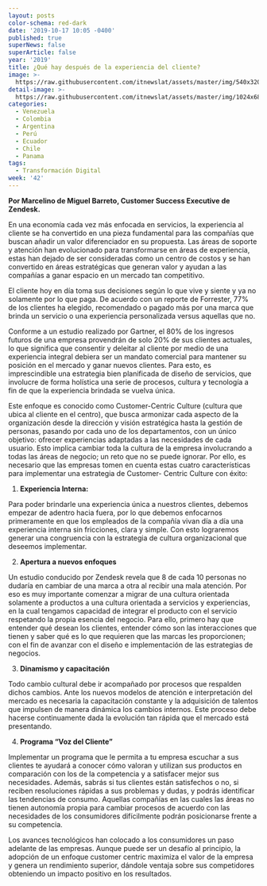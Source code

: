 ```yaml
---
layout: posts
color-schema: red-dark
date: '2019-10-17 10:05 -0400'
published: true
superNews: false
superArticle: false
year: '2019'
title: ¿Qué hay después de la experiencia del cliente?
image: >-
  https://raw.githubusercontent.com/itnewslat/assets/master/img/540x320/Cliente-Feliz-p.jpg
detail-image: >-
  https://raw.githubusercontent.com/itnewslat/assets/master/img/1024x680/Cliente-Feliz-g.jpg
categories:
  - Venezuela
  - Colombia
  - Argentina
  - Perú
  - Ecuador
  - Chile
  - Panama
tags:
  - Transformación Digital
week: '42'
---
```

**Por Marcelino de Miguel Barreto, Customer Success Executive de Zendesk.**
 
En una economía cada vez más enfocada en servicios, la experiencia al cliente se ha convertido en una pieza fundamental para las compañías que buscan añadir un valor diferenciador en su propuesta. Las áreas de soporte y atención han evolucionado para transformarse en áreas de experiencia, estas han dejado de ser consideradas como un centro de costos y se han convertido en áreas estratégicas que generan valor y ayudan a las compañías a ganar espacio en un mercado tan competitivo. 

El cliente hoy en día toma sus decisiones según lo que vive y siente y ya no solamente por lo que paga. De acuerdo con un reporte de Forrester, 77% de los clientes ha elegido, recomendado o pagado más por una marca que brinda un servicio o una experiencia personalizada versus aquellas que no. 

Conforme a un estudio realizado por Gartner, el 80% de los ingresos futuros de una empresa provendrán de solo 20% de sus clientes actuales, lo que significa que consentir y deleitar al cliente por medio de una experiencia integral debiera ser un mandato comercial para mantener su posición en el mercado y ganar nuevos clientes. Para esto, es imprescindible una estrategia bien planificada de diseño de servicios, que involucre de forma holística una serie de procesos, cultura y tecnología a fin de que la experiencia brindada se vuelva única. 

Este enfoque es conocido como Customer-Centric Culture (cultura que ubica al cliente en el centro), que busca armonizar cada aspecto de la organización desde la dirección y visión estratégica hasta la gestión de personas, pasando por cada uno de los departamentos, con un único objetivo: ofrecer experiencias adaptadas a las necesidades de cada usuario. Esto implica cambiar toda la cultura de la empresa involucrando a todas las áreas de negocio; un reto que no se puede ignorar. Por ello, es necesario que las empresas tomen en cuenta estas cuatro características para implementar una estrategia de Customer- Centric Culture con éxito: 

1. **Experiencia Interna:**

Para poder brindarle una experiencia única a nuestros clientes, debemos empezar de adentro hacia fuera, por lo que debemos enfocarnos primeramente en que los empleados de la compañía vivan día a día una experiencia interna sin fricciones, clara y simple. Con esto lograremos generar una congruencia con la estrategia de cultura organizacional que deseemos implementar. 

2. **Apertura a nuevos enfoques**

Un estudio conducido por Zendesk revela que 8 de cada 10 personas no dudaría en cambiar de una marca a otra al recibir una mala atención. Por eso es muy importante comenzar a migrar de una cultura orientada solamente a productos a una cultura orientada a servicios y experiencias, en la cual  tengamos capacidad de integrar el producto con el servicio respetando la propia esencia del negocio. Para ello, primero hay que entender qué desean los clientes, entender cómo son las interacciones que tienen y saber qué es lo que requieren que las marcas les proporcionen; con el fin de avanzar con el diseño e implementación de las estrategias de negocios.

3. **Dinamismo y capacitación**

Todo cambio cultural debe ir acompañado por procesos que respalden dichos cambios. Ante los nuevos modelos de atención e interpretación del mercado es necesaria la capacitación constante y la adquisición de talentos que impulsen de manera dinámica los cambios internos. Este proceso debe hacerse continuamente dada la evolución tan rápida que el mercado está presentando. 

4. **Programa “Voz del Cliente”**

Implementar un programa que le permita a tu empresa escuchar a sus clientes te ayudará a conocer cómo valoran y utilizan sus productos en comparación con los de la competencia y a satisfacer mejor sus necesidades. Además, sabrás si tus clientes están satisfechos o no, si reciben resoluciones rápidas a sus problemas y dudas, y podrás identificar las tendencias de consumo. Aquellas compañías en las cuales las áreas no tienen autonomía propia para cambiar procesos de acuerdo con las necesidades de los consumidores difícilmente podrán posicionarse frente a su competencia. 
 
Los avances tecnológicos han colocado a los consumidores un paso adelante de las empresas. Aunque puede ser un desafío al principio, la adopción de un enfoque customer centric maximiza el valor de la empresa y genera un rendimiento superior, dándole ventaja sobre sus competidores obteniendo un impacto positivo en los resultados. 